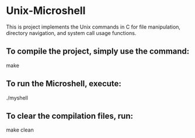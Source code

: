 # Unix-Microshell
This is project implements the Unix commands in C for file manipulation, directory navigation, and system call usage functions. 

## To compile the project, simply use the command:
make

## To run the Microshell, execute:
./myshell

## To clear the compilation files, run:
make clean
